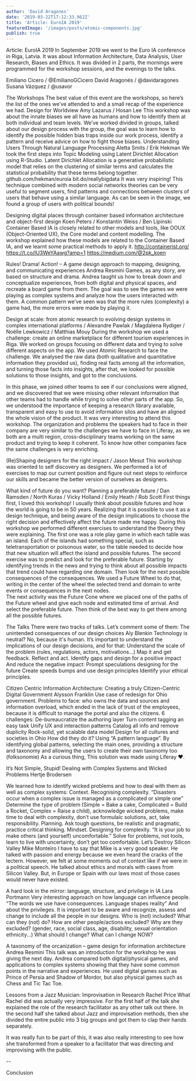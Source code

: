 ```yaml
---
author: 'David Aragones'
date: '2019-03-22T17:12:33.962Z'
title: 'Article: EuroIA 2019'
featuredImage: '/images/posts/atomic-components.jpg'
publish: true
---
```



Article: EuroIA 2019
In September 2019 we went to the Euro IA conference in Riga, Latvia. It was about Information Architecture, Data Analysis, User Research, Biases and Ethics. 
It was divided in 2 parts, the mornings were programmed for the workshop sessions, and the evenings to the talks. 

Emiliano Cicero / @EmilianoGCicero
David Aragonés /  @davidaragones
Susana Vázquez / @usavor 

The Workshops
The best value of this event are the workshops, so here’s the list of the ones we’ve attended to and a small recap of the experience we had. 
Design for Worldview
Amy Lazarus / Hosan Lee
This workshop was about the innate biases we all have as humans and how to identify them at both individual and team levels. 
We’ve worked divided in groups, talked about our design process with the group, the goal was to learn how to identify the possible hidden bias traps inside our work process, identify a pattern and receive advice on how to fight those biases.
Understanding Users Through Natural Language Processing
Aletta Smits / Erik Hekman
We took the first steps into Topic Modeling using Latent Dirichlet Allocation using R-Studio. Latent Dirichlet Allocation is a generative probabilistic model that relies on the clustering of similar terms and calculates the statistical probability that these terms belong together. 
github.com/hekman/euroia 
bit.do/reallybigdata 
It was very inspiring! This technique combined with modern social networks theories can be very useful to segment users, find patterns and connections between clusters of users that behave using a similar language. As can be seen in the image, we found a group of users with political bounds!


Designing digital places through container based information architecture and object-­first design
Koen Peters / Konstantin Weiss / Ben Lipinski
Container Based IA is closely related to other models and tools, like OOUX (Object-Oriented UX), the Core model and content modelling. The workshop explained how these models are related to the Container Based IA, and we learnt some practical methods to apply it.
http://containerist.org/
https://t.co/IU3WeYAawg?amp=1
https://medium.com/@2pk_koen

Rules! Drama! Action! – A game design approach to mapping, designing, and communicating experiences
Andrea Resmini
Games, as any story, are based on structure and drama. Andrea taught us how to break down and conceptualize experiences, from both digital and physical spaces, and recreate a board game from them.
The goal was to see the games we were playing as complex systems and analyze how the users interacted with them. 
A common pattern we’ve seen was that the more rules (complexity) a game had, the more errors were made by playing it.

Design at scale: from atomic research to evolving design systems in complex international platforms
/ Alexandre Pawlak / Magdalena Rydiger / Noëlle Lewkowicz / Matthias Mouy
During the workshop we used a challenge: create an online marketplace for different tourism experiences in Riga. We worked on groups focusing on different data and trying to solve different aspects on the app.
We used Atomic Research to face the challenge. We analysed the raw data (both qualitative and quantitative information they provided us), finding real facts among all the information, and turning those facts into insights, after that, we looked for possible solutions to those insights, and got to the conclusions. 

In this phase, we joined other teams to see if our conclusions were aligned, and we discovered that we were missing other relevant information that other teams had to handle while trying to solve other parts of the app. So, we understood the importance of keeping a research library available, transparent and easy to use to avoid information silos and have an aligned the whole vision of the product. 
It was very interesting to attend this workshop. The organization and problems the speakers had to face in their company are very similar to the challenges we have to face in Liferay, as we both are a multi region, cross-disciplinary teams working on the same product and trying to keep it coherent. To know how other companies face the same challenges is very enriching. 
 
(Re)Shaping designers for the right impact
/ Jason Mesut
This workshop was oriented to self discovery as designers. We performed a lot of exercises to map our current position and figure out next steps to reinforce our skills and became the better version of ourselves as designers. 

What kind of future do you want? Planning a preferable future
/ Dan Ramsden / North Kuras / Vicky Holland / Emily Heath / Rob Scott
First things first, I loved this workshop! I usually think about possible futures and how the world is going to be in 50 years. Realizing that it is possible to use it as a design technique, and being aware of the design implications  to choose the right decision and effectively affect the future made me happy.
During this workshop we performed different exercises to understand the theory they were explaining. The first one was a role play game in which each table was an island. Each of the islands had something special, such as teletransportation or poisonous water, so the table needed to decide how that new situation will affect the island and possible futures.
The second exercise was to predict and look for the preferable future. Starting by identifying trends in the news and trying to think about all possible impacts that trend could have regarding one domain. Then look for the next possible consequences of the consequences. We used a Future Wheel to do that, writing in the center of the wheel the selected trend and domain to write events or consequences in the next nodes.  
The next activity was the Future Cone where we placed one of the paths of the Future wheel and give each node and estimated time of arrival. And select the preferable future. Then think of the best way to get there among all the possible futures. 




The Talks
There were two tracks of talks. Let’s comment some of them:
The unintended consequences of our design choices
Aly Blenkin 
Technology is neutral? No, because it's human.
It’s important to understand the implications of our design decisions, and for that:
Understand the scale of the problem (rules, regulations, actors, motivations...)
Map it and get feedback.
Reflect and act. Identify gaps and design for a positive impact 
And reduce the negative impact:
Prompt speculations designing for the future
Create speeds bumps and use design principles
Identify your ethical principles.

Citizen Centric Information Architecture: Creating a truly Citizen-Centric Digital Government
Alysson Franklin
Use case of redesign for Ohio government. 
Problems to face: who owns the data and sources and information overload, which ended in the lack of trust of the employees, because it is difficult to manage the portal and also the citizens.
6 challenges:
De-bureaucratize the authoring layer
Turn content tagging an easy task
Unify UX and interaction patterns
Catalog all info and remove duplicity
Rock-solid, yet scalable data model
Design for all cultures and societies in Ohio
How did they do it? Using “A pattern language”. By identifying global patterns, selecting the main ones, providing a structure and taxonomy and allowing the users to create their own taxonomy too (folksonomie)
As a curious thing, This solution was made using Liferay ❤️.

It’s Not Simple, Stupid! Dealing with Complex Systems and Wicked Problems
Hertje Brodersen
 
We learned how to identify wicked problems and how to deal with them as well as complex systems:
Context. Recognising complexity. “Disasters occur when a complex issue is managed as a complicated or simple one”
Determine the type of problem (Simple = Bake a cake, Complicated = Build a Rocket, Complex = Raise a child), acknowledge wicked problems, make time to deal with complexity, don’t use formulaic solutions, act, take responsibility.
Planning. Ask tough questions, be realistic and pragmatic, practice critical thinking.
Mindset. Designing for complexity. “It is your job to make others (and yourself) uncomfortable.” Solve for problems, not tools, learn to live with uncertainty, don’t get too comfortable.
Let’s Destroy Silicon Valley
Mike Monteiro
I have to say that Mike is a very good speaker. He talked with passion and energy because we even heard the cracks of the lectern. However, we felt at some moments out of context like if we were in a political speech. He talked about ethics and morals with cases from Silicon Valley. But, in Europe or Spain with our laws most of those cases would never have existed.


A hard look in the mirror: language, structure, and privilege in IA
Lara Portmann
Very interesting approach on how language can influence people. “The words we use have consequences. Language shapes reality”
And about the privileges. It is important to be aware and recognize, assess and change to include all the people in our designs.
Who is (not) included?
What can they (not) do?
How are other people/actions excluded?
Why are they excluded? (gender, race, social class, age, disability, sexual orientation ethnicity...)
What should I change?
What can I change NOW? 

A taxonomy of the orcanization – game design for information architecture
Andrea Resmini
This talk was an introduction for the workshop he was giving the next day. Andrea compared both digital/physical games, and applications to complex systems showing that they have some common points in the narrative and experiences.
He used digital games such as Prince of Persia and Shadow of Mordor, but also physical games such as Chess and Tic Tac Toe.
 
Lessons from a Jazz Musician: Improvisation in Research
Rachel Price
What Rachel did was actually very impressive. 
For the first half of the talk she explained the role of the research facilitator as any other talk out there. In the second half she talked about Jazz and improvisation methods, then she divided the entire public into 3 big groups and got them to clap their hands separately.




It was really fun to be part of this, it was also really interesting to see how she transformed from a speaker to a facilitator that was directing and improvising with the public.

--

Conclusion
